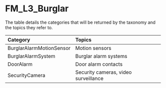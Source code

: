 # FM_L3_Burglar

The table details the categories that will be returned by the taxonomy and the topics they refer to.

| Category | Topics |
| :--- | :--- |
| BurglarAlarmMotionSensor | Motion sensors |
| BurglarAlarmSystem | Burglar alarm systems |
| DoorAlarm | Door alarm contacts |
| SecurityCamera | Security cameras, video surveillance |